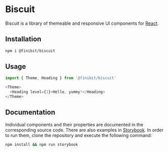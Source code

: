 # Biscuit

Biscuit is a library of themeable and responsive UI components for [React](https://reactjs.org).

## Installation

```bash
npm i @finibit/biscuit
```

## Usage

```javascript
import { Theme, Heading } from '@finibit/biscuit'

<Theme>
  <Heading level={1}>Hello, yummy!</Heading>
</Theme>
```

## Documentation

Individual components and their properties are documented in the corresponding source code. There are also examples in [Storybook](https://storybook.js.org). In order to run them, clone the repository and execute the following command:

```bash
npm install && npm run storybook
```
